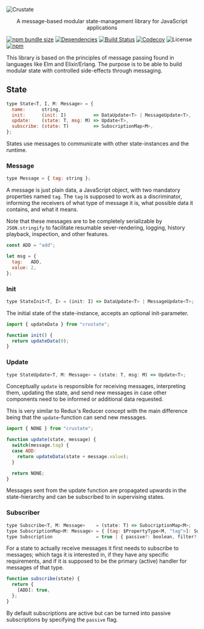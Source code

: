 ![Crustate](https://gist.githubusercontent.com/Poggen/1070c7fd85addacdd928ddcadd095270/raw/63d803896d36e3e2dd3081ccd8ce1d8a94c75038/crustate.svg?sanitize=true "Crustate")
<p align="center">A message-based modular state-management library for JavaScript applications</p>


[![npm bundle size](https://img.shields.io/bundlephobia/minzip/crustate.svg)](https://bundlephobia.com/result?p=crustate)
[![Dependencies](https://img.shields.io/david/crossroads-loyalty-solutions/crustate.svg)](https://www.npmjs.com/package/crustate)
[![Build Status](https://travis-ci.org/crossroads-loyalty-solutions/crustate.svg?branch=master)](https://travis-ci.org/crossroads-loyalty-solutions/crustate)
[![Codecov](https://img.shields.io/codecov/c/gh/crossroads-loyalty-solutions/crustate.svg)](https://codecov.io/gh/crossroads-loyalty-solutions/crustate)
![License](https://img.shields.io/npm/l/crustate.svg)
[![npm](https://img.shields.io/npm/v/crustate.svg)](https://www.npmjs.com/package/crustate)

This library is based on the principles of message passing found in languages
like Elm and Elixir/Erlang. The purpose is to be able to build modular state
with controlled side-effects through messaging.

## State

```javascript
type State<T, I, M: Message> = {
  name:      string,
  init:      (init: I)          => DataUpdate<T> | MessageUpdate<T>,
  update:    (state: T, msg: M) => Update<T>,
  subscribe: (state: T)         => SubscriptionMap<M>,
};
```

States use messages to communicate with other state-instances and the runtime.

### Message

```javascript
type Message = { tag: string };
```

A message is just plain data, a JavaScript object, with two mandatory properties
named `tag`. The `tag` is supposed to work as a discriminator, informing the
receivers of what type of message it is, what possible data it contains, and
what it means.

Note that these messages are to be completely serializable by `JSON.stringify`
to facilitate resumable sever-rendering, logging, history playback, inspection,
and other features.

```javascript
const ADD = "add";

let msg = {
  tag:   ADD,
  value: 2,
};
```

### Init

```javascript
type StateInit<T, I> = (init: I) => DataUpdate<T> | MessageUpdate<T>;
```

The initial state of the state-instance, accepts an optional init-parameter.

```javascript
import { updateData } from "crustate";

function init() {
  return updateData(0);
}
```

### Update

```javascript
type StateUpdate<T, M: Message> = (state: T, msg: M) => Update<T>;
```

Conceptually `update` is responsible for receiving messages, interpreting
them, updating the state, and send new messages in case other components need
to be informed or additional data requested.

This is very similar to Redux's Reducer concept with the main difference
being that the `update`-function can send new messages.

```javascript
import { NONE } from "crustate";

function update(state, message) {
  switch(message.tag) {
  case ADD:
    return updateData(state + message.value);
  }

  return NONE;
}
```

Messages sent from the update function are propagated upwards in the
state-hierarchy and can be subscribed to in supervising states.

### Subscriber

```javascript
type Subscribe<T, M: Message>    = (state: T) => SubscriptionMap<M>;
type SubscriptionMap<M: Message> = { [tag: $PropertyType<M, "tag">]: Subscription };
type Subscription                = true | { passive?: boolean, filter?: () => bool };
```

For a state to actually receive messages it first needs to subscribe to
messages; which tags it is interested in, if they have any specific
requirements, and if it is supposed to be the primary (active) handler for
messages of that type.

```javascript
function subscribe(state) {
  return {
    [ADD]: true,
  };
}
```

By default subscriptions are active but can be turned into passive subscriptions
by specifying the `passive` flag.